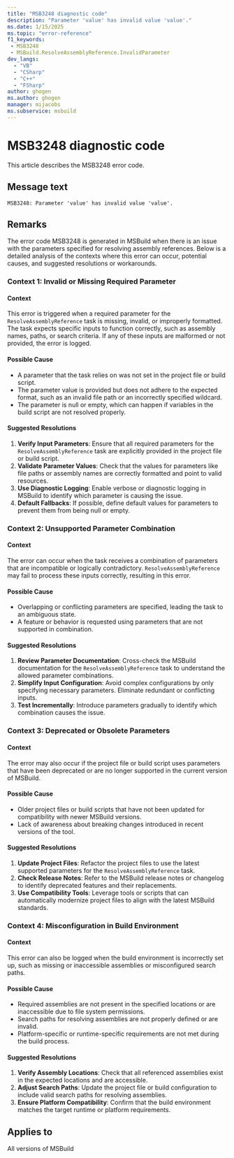 ```yaml
---
title: "MSB3248 diagnostic code"
description: "Parameter 'value' has invalid value 'value'."
ms.date: 1/15/2025
ms.topic: "error-reference"
f1_keywords:
 - MSB3248
 - MSBuild.ResolveAssemblyReference.InvalidParameter
dev_langs:
  - "VB"
  - "CSharp"
  - "C++"
  - "FSharp"
author: ghogen
ms.author: ghogen
manager: mijacobs
ms.subservice: msbuild
---
```


# MSB3248 diagnostic code

<!-- :::ErrorDefinitionDescription::: -->
<!-- :::editable-content name="introDescription"::: -->
This article describes the MSB3248 error code.
<!-- :::editable-content-end::: -->

## Message text

```output
MSB3248: Parameter 'value' has invalid value 'value'.
```

<!-- :::editable-content name="postOutputDescription"::: -->
## Remarks

The error code MSB3248 is generated in MSBuild when there is an issue with the parameters specified for resolving assembly references. Below is a detailed analysis of the contexts where this error can occur, potential causes, and suggested resolutions or workarounds.

### Context 1: Invalid or Missing Required Parameter

#### **Context**
This error is triggered when a required parameter for the `ResolveAssemblyReference` task is missing, invalid, or improperly formatted. The task expects specific inputs to function correctly, such as assembly names, paths, or search criteria. If any of these inputs are malformed or not provided, the error is logged.

#### **Possible Cause**
- A parameter that the task relies on was not set in the project file or build script.
- The parameter value is provided but does not adhere to the expected format, such as an invalid file path or an incorrectly specified wildcard.
- The parameter is null or empty, which can happen if variables in the build script are not resolved properly.

#### **Suggested Resolutions**
1. **Verify Input Parameters**: Ensure that all required parameters for the `ResolveAssemblyReference` task are explicitly provided in the project file or build script.
2. **Validate Parameter Values**: Check that the values for parameters like file paths or assembly names are correctly formatted and point to valid resources.
3. **Use Diagnostic Logging**: Enable verbose or diagnostic logging in MSBuild to identify which parameter is causing the issue.
4. **Default Fallbacks**: If possible, define default values for parameters to prevent them from being null or empty.

### Context 2: Unsupported Parameter Combination

#### **Context**
The error can occur when the task receives a combination of parameters that are incompatible or logically contradictory. `ResolveAssemblyReference` may fail to process these inputs correctly, resulting in this error.

#### **Possible Cause**
- Overlapping or conflicting parameters are specified, leading the task to an ambiguous state.
- A feature or behavior is requested using parameters that are not supported in combination.

#### **Suggested Resolutions**
1. **Review Parameter Documentation**: Cross-check the MSBuild documentation for the `ResolveAssemblyReference` task to understand the allowed parameter combinations.
2. **Simplify Input Configuration**: Avoid complex configurations by only specifying necessary parameters. Eliminate redundant or conflicting inputs.
3. **Test Incrementally**: Introduce parameters gradually to identify which combination causes the issue.

### Context 3: Deprecated or Obsolete Parameters

#### **Context**
The error may also occur if the project file or build script uses parameters that have been deprecated or are no longer supported in the current version of MSBuild.

#### **Possible Cause**
- Older project files or build scripts that have not been updated for compatibility with newer MSBuild versions.
- Lack of awareness about breaking changes introduced in recent versions of the tool.

#### **Suggested Resolutions**
1. **Update Project Files**: Refactor the project files to use the latest supported parameters for the `ResolveAssemblyReference` task.
2. **Check Release Notes**: Refer to the MSBuild release notes or changelog to identify deprecated features and their replacements.
3. **Use Compatibility Tools**: Leverage tools or scripts that can automatically modernize project files to align with the latest MSBuild standards.

### Context 4: Misconfiguration in Build Environment

#### **Context**
This error can also be logged when the build environment is incorrectly set up, such as missing or inaccessible assemblies or misconfigured search paths.

#### **Possible Cause**
- Required assemblies are not present in the specified locations or are inaccessible due to file system permissions.
- Search paths for resolving assemblies are not properly defined or are invalid.
- Platform-specific or runtime-specific requirements are not met during the build process.

#### **Suggested Resolutions**
1. **Verify Assembly Locations**: Check that all referenced assemblies exist in the expected locations and are accessible.
2. **Adjust Search Paths**: Update the project file or build configuration to include valid search paths for resolving assemblies.
3. **Ensure Platform Compatibility**: Confirm that the build environment matches the target runtime or platform requirements.

<!-- :::editable-content-end::: -->
<!-- :::ErrorDefinitionDescription-end::: -->

## Applies to

All versions of MSBuild
